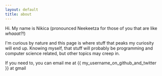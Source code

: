 ```yaml
---
layout: default
title: about
---
```


Hi. My name is Nikica (pronounced Neekeetza for those of you that are like *whaaat?!*)

I'm curious by nature and this page is where stuff that peaks my curiosity will end up.
Knowing myself, that stuff will probably be programming and computer science related, but other topics may creep in.

If you need to, you can email me at \{\{ my_username_on_github_and_twitter }} at gmail
